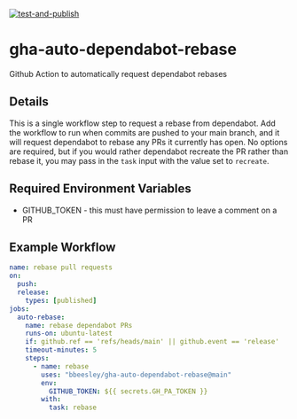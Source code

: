 [![test-and-publish](https://github.com/bbeesley/gha-auto-dependabot-rebase/actions/workflows/test-and-publish.yml/badge.svg)](https://github.com/bbeesley/gha-auto-dependabot-rebase/actions/workflows/test-and-publish.yml)
# gha-auto-dependabot-rebase

Github Action to automatically request dependabot rebases
## Details

This is a single workflow step to request a rebase from dependabot. Add the workflow to run when commits are pushed to your main branch, and it will request dependabot to rebase any PRs it currently has open. No options are required, but if you would rather dependabot recreate the PR rather than rebase it, you may pass in the `task` input with the value set to `recreate`.

## Required Environment Variables

* GITHUB_TOKEN - this must have permission to leave a comment on a PR
  
## Example Workflow

```yaml
name: rebase pull requests
on:
  push:
  release:
    types: [published]
jobs:
  auto-rebase:
    name: rebase dependabot PRs
    runs-on: ubuntu-latest
    if: github.ref == 'refs/heads/main' || github.event == 'release'
    timeout-minutes: 5
    steps:
      - name: rebase
        uses: "bbeesley/gha-auto-dependabot-rebase@main"
        env:
          GITHUB_TOKEN: ${{ secrets.GH_PA_TOKEN }}
        with:
          task: rebase
```
